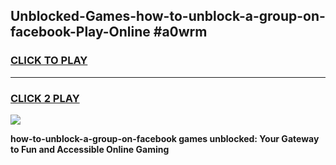 
## Unblocked-Games-how-to-unblock-a-group-on-facebook-Play-Online #a0wrm
<h3>
<a href="https://news.freeplayer.one?title=how-to-unblock-a-group-on-facebook&ref=3">CLICK TO PLAY</a></h3>
<hr>

<h3>
<a href="https://news.freeplayer.one?title=how-to-unblock-a-group-on-facebook&ref=3">CLICK 2 PLAY</a>
  
</h3>

<a href="https://news.freeplayer.one?title=how-to-unblock-a-group-on-facebook&ref=3"><img src="https://clearcache.store/games.png"></a>


**how-to-unblock-a-group-on-facebook games unblocked: Your Gateway to Fun and Accessible Online Gaming**
